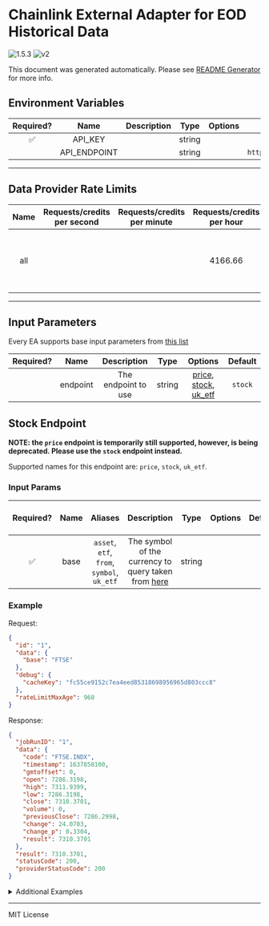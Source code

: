 # Chainlink External Adapter for EOD Historical Data

![1.5.3](https://img.shields.io/github/package-json/v/smartcontractkit/external-adapters-js?filename=packages/sources/eodhistoricaldata/package.json) ![v2](https://img.shields.io/badge/framework%20version-v2-blueviolet)

This document was generated automatically. Please see [README Generator](../../scripts#readme-generator) for more info.

## Environment Variables

| Required? |     Name     | Description |  Type  | Options |             Default             |
| :-------: | :----------: | :---------: | :----: | :-----: | :-----------------------------: |
|    ✅     |   API_KEY    |             | string |         |                                 |
|           | API_ENDPOINT |             | string |         | `https://eodhistoricaldata.com` |

---

## Data Provider Rate Limits

| Name | Requests/credits per second | Requests/credits per minute | Requests/credits per hour |             Note              |
| :--: | :-------------------------: | :-------------------------: | :-----------------------: | :---------------------------: |
| all  |                             |                             |          4166.66          | all feeds have the same limit |

---

## Input Parameters

Every EA supports base input parameters from [this list](../../core/bootstrap#base-input-parameters)

| Required? |   Name   |     Description     |  Type  |                                    Options                                    | Default |
| :-------: | :------: | :-----------------: | :----: | :---------------------------------------------------------------------------: | :-----: |
|           | endpoint | The endpoint to use | string | [price](#stock-endpoint), [stock](#stock-endpoint), [uk_etf](#stock-endpoint) | `stock` |

## Stock Endpoint

**NOTE: the `price` endpoint is temporarily still supported, however, is being deprecated. Please use the `stock` endpoint instead.**

Supported names for this endpoint are: `price`, `stock`, `uk_etf`.

### Input Params

| Required? | Name |                  Aliases                   |                                                       Description                                                        |  Type  | Options | Default | Depends On | Not Valid With |
| :-------: | :--: | :----------------------------------------: | :----------------------------------------------------------------------------------------------------------------------: | :----: | :-----: | :-----: | :--------: | :------------: |
|    ✅     | base | `asset`, `etf`, `from`, `symbol`, `uk_etf` | The symbol of the currency to query taken from [here](https://eodhistoricaldata.com/financial-apis/category/data-feeds/) | string |         |         |            |                |

### Example

Request:

```json
{
  "id": "1",
  "data": {
    "base": "FTSE"
  },
  "debug": {
    "cacheKey": "fc55ce9152c7ea4eed85318698956965d803ccc8"
  },
  "rateLimitMaxAge": 960
}
```

Response:

```json
{
  "jobRunID": "1",
  "data": {
    "code": "FTSE.INDX",
    "timestamp": 1637858100,
    "gmtoffset": 0,
    "open": 7286.3198,
    "high": 7311.9399,
    "low": 7286.3198,
    "close": 7310.3701,
    "volume": 0,
    "previousClose": 7286.2998,
    "change": 24.0703,
    "change_p": 0.3304,
    "result": 7310.3701
  },
  "result": 7310.3701,
  "statusCode": 200,
  "providerStatusCode": 200
}
```

<details>
<summary>Additional Examples</summary>

Request:

```json
{
  "id": "1",
  "data": {
    "base": "IBTA",
    "overrides": {
      "eodhistoricaldata": {
        "IBTA": "IBTA.LSE"
      }
    }
  },
  "debug": {
    "cacheKey": "019ac546b4ae850cbe902f2d713ba1bb9f89363c"
  },
  "rateLimitMaxAge": 1920
}
```

Response:

```json
{
  "jobRunID": "1",
  "data": {
    "code": "IBTA.LSE",
    "timestamp": 1637858100,
    "gmtoffset": 1,
    "open": 1286.3198,
    "high": 1311.9399,
    "low": 1286.3198,
    "close": 1310.3701,
    "volume": 0,
    "previousClose": 1286.2998,
    "change": 14.0703,
    "change_p": 1.3304,
    "result": 1310.3701
  },
  "result": 1310.3701,
  "statusCode": 200,
  "providerStatusCode": 200
}
```

</details>

---

MIT License
